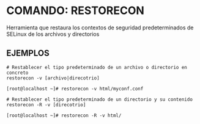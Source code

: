 # COMANDO: RESTORECON

Herramienta que restaura los contextos de seguridad predeterminados de SELinux de los archivos y directorios

## EJEMPLOS

```
# Restablecer el tipo predeterminado de un archivo o directorio en concreto
restorecon -v [archivo|direcotrio]

[root@localhost ~]# restorecon -v html/myconf.conf
```

```
# Restablecer el tipo predeterminado de un directorio y su contenido
restorecon -R -v [direcotrio]

[root@localhost ~]# restorecon -R -v html/
```




